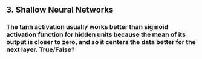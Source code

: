 ## 3. Shallow Neural Networks

### The tanh activation usually works better than sigmoid activation function for hidden units because the mean of its output is closer to zero, and so it centers the data better for the next layer. True/False?

